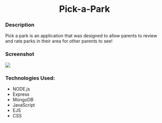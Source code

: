 <br />
<div align="center">

<h1 align="center">Pick-a-Park</h1>
</div>

### Description

Pick a park is an application that was designed to allow parents to review and rate parks in their area for other parents to see!

### Screenshot

<img src=".public/images/Pick-a-park-screenshot.png">

### Technologies Used:

- NODE.js
- Express
- MongoDB
- JavaScript
- EJS
- CSS
